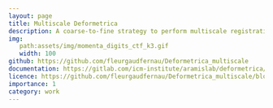 ```yaml
---
layout: page
title: Multiscale Deformetrica
description: A coarse-to-fine strategy to perform multiscale registration/atlas estimation
img: 
   path:assets/img/momenta_digits_ctf_k3.gif
   width: 100
github: https://github.com/fleurgaudfernau/Deformetrica_multiscale
documentation: https://gitlab.com/icm-institute/aramislab/deformetrica/-/wikis/home
licence: https://github.com/fleurgaudfernau/Deformetrica_multiscale/blob/master/LICENSE.txt
importance: 1
category: work
---
```

